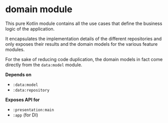 # domain module
This pure Kotlin module contains all the use cases that define the business logic of the application.

It encapsulates the implementation details of the different repositories and only exposes their results and the domain models for the various feature modules.

For the sake of reducing code duplication, the domain models in fact come directly from the `data:model` module.

**Depends on**
- `:data:model`
- `:data:repository`

**Exposes API for**
- `:presentation:main`
- `:app` (for DI)